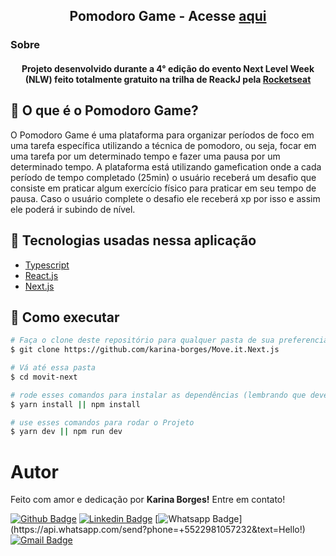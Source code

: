 <h2 align="center">
  Pomodoro Game - Acesse <a href="https://pomodoro-game-karina-borges.vercel.app">aqui</a>
</h2>

<h3 align-"center">
  Sobre
</h3>

<h4 align="center">
  Projeto desenvolvido durante a 4° edição do evento Next Level Week (NLW) feito totalmente gratuito na trilha de ReackJ pela <a href="https://app.rocketseat.com.br/dashboard">Rocketseat</a>
</h4>

## :dart: O que é o Pomodoro Game?

O Pomodoro Game é uma plataforma para organizar períodos de foco em uma tarefa específica utilizando a técnica de pomodoro, ou seja, focar em uma tarefa por um determinado tempo e fazer uma pausa por um determinado tempo. A plataforma está utilizando gamefication onde a cada período de tempo completado (25min) o usuário receberá um desafio que consiste em praticar algum exercício físico para praticar em seu tempo de pausa. Caso o usuário complete o desafio ele receberá xp por isso e assim ele poderá ir subindo de nível.
<br/>

## :rainbow: Tecnologias usadas nessa aplicação

-  [Typescript](https://www.typescriptlang.org/)
-  [React.js](https://pt-br.reactjs.org/)
-  [Next.js](https://nextjs.org/)

## :tada: Como executar

```bash
# Faça o clone deste repositório para qualquer pasta de sua preferencia
$ git clone https://github.com/karina-borges/Move.it.Next.js

# Vá até essa pasta
$ cd movit-next

# rode esses comandos para instalar as dependências (lembrando que deverá ter o node instalado em sua máquina)
$ yarn install || npm install

# use esses comandos para rodar o Projeto
$ yarn dev || npm run dev
```

# Autor
Feito com amor e dedicação por **Karina Borges!** Entre em contato!

[![Github Badge](https://img.shields.io/badge/-Github-000?style=flat-square&logo=Github&logoColor=white&link=link_do_seu_perfil_no_github)](https://github.com/karina-borges)
[![Linkedin Badge](https://img.shields.io/badge/-LinkedIn-blue?style=flat-square&logo=Linkedin&logoColor=white&link=https://www.linkedin.com/in/eng-karina-borges/)](https://www.linkedin.com/in/eng-karina-borges/)
[![Whatsapp Badge](https://img.shields.io/badge/-Whatsapp-4CA143?style=flat-square&labelColor=4CA143&logo=whatsapp&logoColor=white&link=https://api.whatsapp.com/send?phone=+5522981057232&text=Hello!)](https://api.whatsapp.com/send?phone=+5522981057232&text=Hello!)
[![Gmail Badge](https://img.shields.io/badge/-Gmail-c14438?style=flat-square&logo=Gmail&logoColor=white&link=mailto:karina_borges@id.uff.br)](mailto:karina_borges@id.uff.br)
